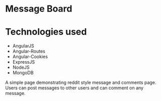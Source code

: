 # Message Board

# Technologies used

* AngularJS
* Angular-Routes
* Angular-Cookies
* ExpressJS
* NodeJS
* MongoDB

A simple page demonstrating reddit style message and comments page. Users can post messages to other users and can comment on any message.